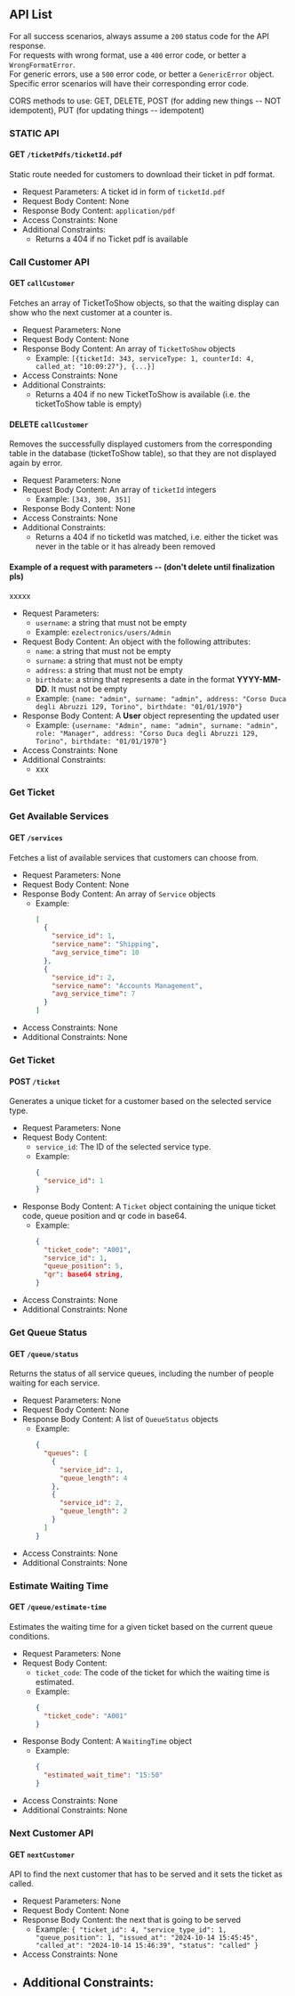 ## API List

For all success scenarios, always assume a `200` status code for the API response.  
For requests with wrong format, use a `400` error code, or better a `WrongFormatError`.  
For generic errors, use a `500` error code, or better a `GenericError` object.  
Specific error scenarios will have their corresponding error code.  

CORS methods to use: GET, DELETE, POST (for adding new things -- NOT idempotent), PUT (for updating things -- idempotent)

### STATIC API

#### GET `/ticketPdfs/ticketId.pdf`

Static route needed for customers to download their ticket in pdf format.

- Request Parameters: A ticket id in form of `ticketId.pdf`
- Request Body Content: None
- Response Body Content: `application/pdf`
- Access Constraints: None
- Additional Constraints:
  - Returns a 404 if no Ticket pdf is available

### Call Customer API

#### GET `callCustomer`

Fetches an array of TicketToShow objects, so that the waiting display can show who the next customer at a counter is.  

- Request Parameters: None
- Request Body Content: None
- Response Body Content: An array of `TicketToShow` objects
  - Example: `[{ticketId: 343, serviceType: 1, counterId: 4, called_at: "10:09:27"}, {...}]`
- Access Constraints: None
- Additional Constraints:
  - Returns a 404 if no new TicketToShow is available (i.e. the ticketToShow table is empty)

#### DELETE `callCustomer`
Removes the successfully displayed customers from the corresponding table in the database (ticketToShow table), so that they are not displayed again by error.

- Request Parameters: None
- Request Body Content: An array of `ticketId` integers
  - Example: `[343, 300, 351]`
- Response Body Content: None
- Access Constraints: None
- Additional Constraints:
  - Returns a 404 if no ticketId was matched, i.e. either the ticket was never in the table or it has already been removed

#### Example of a request with parameters -- (don't delete until finalization pls)
xxxxx

- Request Parameters:
  - `username`: a string that must not be empty
  - Example: `ezelectronics/users/Admin`
- Request Body Content: An object with the following attributes:
  - `name`: a string that must not be empty
  - `surname`: a string that must not be empty
  - `address`: a string that must not be empty
  - `birthdate`: a string that represents a date in the format **YYYY-MM-DD**. It must not be empty
  - Example: `{name: "admin", surname: "admin", address: "Corso Duca degli Abruzzi 129, Torino", birthdate: "01/01/1970"}`
- Response Body Content: A **User** object representing the updated user
  - Example: `{username: "Admin", name: "admin", surname: "admin", role: "Manager", address: "Corso Duca degli Abruzzi 129, Torino", birthdate: "01/01/1970"}`
- Access Constraints: None
- Additional Constraints:
  - xxx


### Get Ticket

### Get Available Services

#### GET `/services`

Fetches a list of available services that customers can choose from.

- Request Parameters: None
- Request Body Content: None
- Response Body Content: An array of `Service` objects
  - Example: 
    ```json
    [
      {
        "service_id": 1,
        "service_name": "Shipping",
        "avg_service_time": 10
      },
      {
        "service_id": 2,
        "service_name": "Accounts Management",
        "avg_service_time": 7
      }
    ]
    ```
- Access Constraints: None
- Additional Constraints: None

### Get Ticket

#### POST `/ticket`

Generates a unique ticket for a customer based on the selected service type.

- Request Parameters: None
- Request Body Content:
  - `service_id`: The ID of the selected service type.
  - Example:
    ```json
    {
      "service_id": 1
    }
    ```
- Response Body Content: A `Ticket` object containing the unique ticket code, queue position and qr code in base64.
  - Example:
    ```json
    {
      "ticket_code": "A001",
      "service_id": 1,
      "queue_position": 5,
      "qr": base64 string,
    }
    ```
- Access Constraints: None
- Additional Constraints: None

### Get Queue Status

#### GET `/queue/status`

Returns the status of all service queues, including the number of people waiting for each service.

- Request Parameters: None
- Request Body Content: None
- Response Body Content: A list of `QueueStatus` objects
  - Example:
    ```json
    {
      "queues": [
        {
          "service_id": 1,
          "queue_length": 4
        },
        {
          "service_id": 2,
          "queue_length": 2
        }
      ]
    }
    ```
- Access Constraints: None
- Additional Constraints: None

### Estimate Waiting Time

#### GET `/queue/estimate-time`

Estimates the waiting time for a given ticket based on the current queue conditions.

- Request Parameters: None
- Request Body Content:
  - `ticket_code`: The code of the ticket for which the waiting time is estimated.
  - Example:
    ```json
    {
      "ticket_code": "A001"
    }
    ```
- Response Body Content: A `WaitingTime` object
  - Example:
    ```json
    {
      "estimated_wait_time": "15:50"
    }
    ```
- Access Constraints: None
- Additional Constraints: None

### Next Customer API

#### GET `nextCustomer`

 API to find the next customer that has to be served and it sets the ticket as called.

- Request Parameters: None
- Request Body Content: None
- Response Body Content: the next that is going to be served
  - Example: `{
    "ticket_id": 4,
    "service_type_id": 1,
    "queue_position": 1,
    "issued_at": "2024-10-14 15:45:45",
    "called_at": "2024-10-14 15:46:39",
    "status": "called"
}`
- Access Constraints: None
- Additional Constraints:
  - 